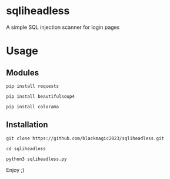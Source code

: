 # sqliheadless
A simple SQL injection scanner for login pages

# Usage

## Modules

```
pip install requests
```
```
pip install beautifulsoup4
```
```
pip install colorama
```

## Installation

```
git clone https://github.com/blackmagic2023/sqliheadless.git
```
```
cd sqliheadless
```
```
python3 sqliheadless.py
```

Enjoy ;)
